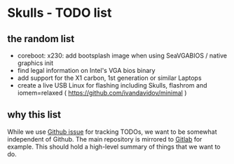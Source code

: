 # Skulls - TODO list

## the random list
* coreboot: x230: add bootsplash image when using SeaVGABIOS / native graphics init
* find legal information on Intel's VGA bios binary
* add support for the X1 carbon, 1st generation or similar Laptops
* create a live USB Linux for flashing including Skulls, flashrom and iomem=relaxed
  ( https://github.com/ivandavidov/minimal )

## why this list
While we use [Github issue](https://github.com/merge/skulls/issues) for tracking
TODOs, we want to be somewhat independent of Github. The main repository is
mirrored to [Gitlab](https://gitlab.com/skulls/skulls) for example.
This should hold a high-level summary of things that we want to do.
